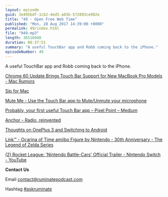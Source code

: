 ```yaml
---
layout: episode
guid: 3e495bdf-1cb2-4ed5-a83b-572093ce902e
title: "49 - Open Free Web Time"
published: "Mon, 28 Aug 2017 14:39:00 +0000"
permalink: 49/index.html
file: "049.mp3"
length: 36516948
duration: 00:37:51
summary: "A useful TouchBar app and Robb coming back to the iPhone."
episodeNumber: 49
---
```


A useful TouchBar app and Robb coming back to the iPhone.

[Chrome 60 Update Brings Touch Bar Support for New MacBook Pro Models - Mac Rumors](https://www.macrumors.com/2017/07/26/chrome-60-touch-bar-support/)

[Sip for Mac](http://sipapp.io/)

[Mute Me - Use the Touch Bar app to Mute/Unmute your microphone](https://muteme.pixelpoint.io/)

[Probably, your first useful Touch Bar app – Pixel Point – Medium](https://medium.com/pixelpoint/your-first-touch-bar-app-aea4f6111122)

[Anchor - Radio, reinvented](https://anchor.fm/)

[Thoughts on OnePlus 3 and Switching to Android](https://robblewis.me/oneplus-3-and-switching-to-android/)

[Link™ - Ocarina of Time amiibo Figure by Nintendo - 30th Anniversary - The Legend of Zelda Series](http://www.nintendo.com/amiibo/detail/link-ocarina-of-time-amiibo-30th-anniversary-series)

[(2) Rocket League: 'Nintendo Battle-Cars' Official Trailer - Nintendo Switch - YouTube](https://www.youtube.com/watch?v=EfmHurut3b4)

**Contact Us**

Email [contact@ruminatepodcast.com](mailto:contact@ruminatepodcast.com)

Hashtag [#askruminate](https://twitter.com/search?q=askruminate)
